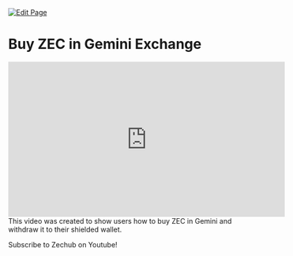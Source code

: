 <a href="https://github.com/henryquincy/zechub/edit/main/site/tutorials/Buy_ZEC_in_Gemini.md" target="_blank">
  <img src="https://img.shields.io/badge/Edit-blue" alt="Edit Page"/>
</a>

# Buy ZEC in Gemini Exchange 
 
<iframe width="560" height="315" src="https://www.youtube.com/embed/REUbkLzK7J4?si=_IwaZ-h7pNzyFCik" title="YouTube video player" frameborder="0" allow="accelerometer; autoplay; clipboard-write; encrypted-media; gyroscope; picture-in-picture; web-share" referrerpolicy="strict-origin-when-cross-origin" allowfullscreen></iframe>
This video was created to show users how to buy ZEC in Gemini and withdraw it to their shielded wallet.

Subscribe to Zechub on Youtube!
